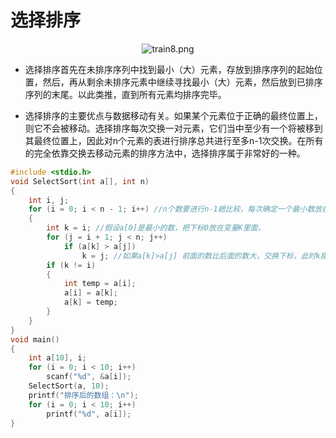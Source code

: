 # 选择排序

<div align="center">

![train8.png](https://upload-images.jianshu.io/upload_images/9140378-0c2f621c106a60ed.png?imageMogr2/auto-orient/strip%7CimageView2/2/w/380)

</div>

+ 选择排序首先在未排序序列中找到最小（大）元素，存放到排序序列的起始位置，然后，再从剩余未排序元素中继续寻找最小（大）元素，然后放到已排序序列的末尾。以此类推，直到所有元素均排序完毕。

+ 选择排序的主要优点与数据移动有关。如果某个元素位于正确的最终位置上，则它不会被移动。选择排序每次交换一对元素，它们当中至少有一个将被移到其最终位置上，因此对n个元素的表进行排序总共进行至多n-1次交换。在所有的完全依靠交换去移动元素的排序方法中，选择排序属于非常好的一种。


```c
#include <stdio.h>
void SelectSort(int a[], int n)
{
    int i, j;
    for (i = 0; i < n - 1; i++) //n个数要进行n-1趟比较，每次确定一个最小数放在a[i]中
    {
        int k = i; //假设a[0]是最小的数，把下标0放在变量K里面，
        for (j = i + 1; j < n; j++)
            if (a[k] > a[j])
                k = j; //如果a[k]>a[j] 前面的数比后面的数大，交换下标，此时k指向小的数
        if (k != i)
        {
            int temp = a[i];
            a[i] = a[k];
            a[k] = temp;
        }
    }
}
void main()
{
    int a[10], i;
    for (i = 0; i < 10; i++)
        scanf("%d", &a[i]);
    SelectSort(a, 10);
    printf("排序后的数组：\n");
    for (i = 0; i < 10; i++)
        printf("%d", a[i]);
}
```